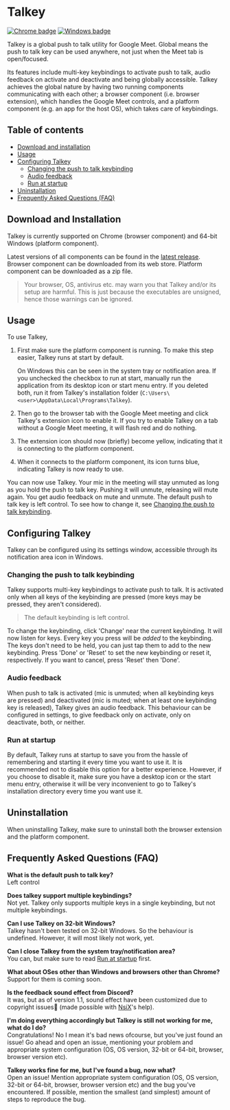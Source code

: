 # Talkey

[![Chrome badge](https://img.shields.io/chrome-web-store/v/ikpllienmchnfkfbfindmciobnhdgjlh)](https://chrome.google.com/webstore/detail/talkey/ikpllienmchnfkfbfindmciobnhdgjlh)
[![Windows badge](https://img.shields.io/badge/windows-v1.1-blue)](https://github.com/dcdeepesh/Talkey/releases/latest)

Talkey is a global push to talk utility for Google Meet. Global means the push to talk key can be used anywhere, not just when the Meet tab is open/focused.

Its features include multi-key keybindings to activate push to talk, audio feedback on activate and deactivate and being globally accessible. Talkey achieves the global nature by having two running components communicating with each other; a browser component (i.e. browser extension), which handles the Google Meet controls, and a platform component (e.g. an app for the host OS), which takes care of keybindings.


## Table of contents
- [Download and installation](#Download-and-Installation)
- [Usage](#Usage)
- [Configuring Talkey](#Configuring-Talkey)
  - [Changing the push to talk keybinding](#Changing-the-push-to-talk-keybinding)
  - [Audio feedback](#Audio-feedback)
  - [Run at startup](#Run-at-startup)
- [Uninstallation](#Uninstallation)
- [Frequently Asked Questions (FAQ)](#Frequently-Asked-Questions-(FAQ))


## Download and Installation

Talkey is currently supported on Chrome (browser component) and 64-bit Windows (platform component).

Latest versions of all components can be found in the [latest release](https://github.com/dcdeepesh/Talkey/releases/latest). Browser component can be downloaded from its web store. Platform component can be downloaded as a zip file.

> Your browser, OS, antivirus etc. may warn you that Talkey and/or its setup are harmful. This is just because the executables are unsigned, hence those warnings can be ignored.


## Usage

To use Talkey,
1. First make sure the platform component is running. To make this step easier, Talkey runs at start by default.

    On Windows this can be seen in the system tray or notification area. If you unchecked the checkbox to run at start, manually run the application from its desktop icon or start menu entry. If you deleted both, run it from Talkey's installation folder (`C:\Users\<user>\AppData\Local\Programs\Talkey`).

2. Then go to the browser tab with the Google Meet meeting and click Talkey's extension icon to enable it. If you try to enable Talkey on a tab without a Google Meet meeting, it will flash red and do nothing.

3. The extension icon should now (briefly) become yellow, indicating that it is connecting to the platform component.

4. When it connects to the platform component, its icon turns blue, indicating Talkey is now ready to use.
   
You can now use Talkey. Your mic in the meeting will stay unmuted as long as you hold the push to talk key. Pushing it will unmute, releasing will mute again. You get audio feedback on mute and unmute. The default push to talk key is left control. To see how to change it, see [Changing the push to talk keybinding](#Changing-the-push-to-talk-keybinding).


## Configuring Talkey

Talkey can be configured using its settings window, accessible through its notification area icon in Windows.

### Changing the push to talk keybinding

Talkey supports multi-key keybindings to activate push to talk. It is activated only when all keys of the keybinding are pressed (more keys may be pressed, they aren't considered).

> The default keybinding is left control.

To change the keybinding, click 'Change' near the current keybinding. It will now listen for keys. Every key you press will be _added_ to the keybinding. The keys don't need to be held, you can just tap them to add to the new keybinding. Press 'Done' or 'Reset' to set the new keybinding or reset it, respectively. If you want to cancel, press 'Reset' then 'Done'.

### Audio feedback

When push to talk is activated (mic is unmuted; when all keybinding keys are pressed) and deactivated (mic is muted; when at least one keybinding key is released), Talkey gives an audio feedback. This behaviour can be configured in settings, to give feedback only on activate, only on deactivate, both, or neither.

### Run at startup

By default, Talkey runs at startup to save you from the hassle of remembering and starting it every time you want to use it. It is recommended not to disable this option for a better experience. However, if you choose to disable it, make sure you have a desktop icon or the start menu entry, otherwise it will be very inconvenient to go to Talkey's installation directory every time you want use it.

## Uninstallation

When uninstalling Talkey, make sure to uninstall both the browser extension and the platform component.

## Frequently Asked Questions (FAQ)

**What is the default push to talk key?**  
Left control

**Does talkey support multiple keybindings?**  
Not yet. Talkey only supports multiple keys in a single keybinding, but not multiple keybindings.

**Can I use Talkey on 32-bit Windows?**  
Talkey hasn't been tested on 32-bit Windows. So the behaviour is undefined. However, it will most likely not work, yet.

**Can I close Talkey from the system tray/notification area?**  
You can, but make sure to read [Run at startup](#run-at-startup) first.

**What about OSes other than Windows and browsers other than Chrome?**  
Support for them is coming soon.

**Is the feedback sound effect from Discord?**  
It was, but as of version 1.1, sound effect have been customized due to copyright issues🙁 (made possible with [NsiX](https://nsix.itch.io/)'s help).

**I'm doing everything accordingly but Talkey is still not working for me, what do I do?**  
Congratulations! No I mean it's bad news ofcourse, but you've just found an issue! Go ahead and open an issue, mentioning your problem and appropriate system configuration (OS, OS version, 32-bit or 64-bit, browser, browser version etc).

**Talkey works fine for me, but I've found a bug, now what?**  
Open an issue! Mention appropriate system configuration (OS, OS version, 32-bit or 64-bit, browser, browser version etc) and the bug you've encountered. If possible, mention the smallest (and simplest) amount of steps to reproduce the bug.
